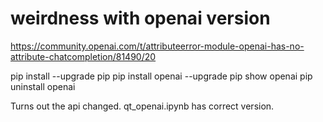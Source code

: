 # weirdness with openai version



https://community.openai.com/t/attributeerror-module-openai-has-no-attribute-chatcompletion/81490/20

pip install --upgrade pip
pip install openai --upgrade
pip show openai
pip uninstall openai


Turns out the api changed.  qt_openai.ipynb has correct version.